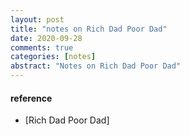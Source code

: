 ```yaml
---
layout: post
title: "notes on Rich Dad Poor Dad"
date: 2020-09-28
comments: true
categories: [notes]
abstract: "Notes on Rich Dad Poor Dad"  
---
```



#### reference  
* [Rich Dad Poor Dad]  